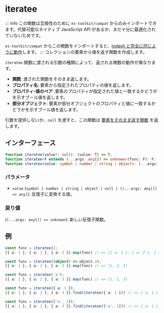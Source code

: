 # iteratee

::: info
この関数は互換性のために `es-toolkit/compat` からのみインポートできます。代替可能なネイティブ JavaScript API があるか、まだ十分に最適化されていないためです。

`es-toolkit/compat` からこの関数をインポートすると、[lodash と完全に同じように動作](../../../compatibility.md)します。
:::
コレクションの要素から値を返す関数を作成します。

`iteratee` 関数に渡される引数の種類によって、返される関数の動作が異なります。

- **関数**: 渡された関数をそのまま返します。
- **プロパティ名**: 要素から指定されたプロパティの値を返します。
- **プロパティ-値のペア**: 要素のプロパティが指定された値と一致するかどうかを示すブール値を返します。
- **部分オブジェクト**: 要素が部分オブジェクトのプロパティと値に一致するかどうかを示すブール値を返します。

引数を提供しないか、`null` を渡すと、この関数は [要素をそのまま返す関数](../../function/identity.md) を返します。

## インターフェース

```typescript
function iteratee(value?: null): (value: T) => T;
function iteratee<F extends (...args: any[]) => unknown>(func: F): F;
function iteratee(value: symbol | number | string | object): (...args: any[]) => any;
```

### パラメータ

- `value` (`symbol | number | string | object | null | ((...args: any[]) => any)`): 反復子に変換する値。

### 戻り値

(`(...args: any[]) => unknown`): 新しい反復子関数。

## 例

```typescript
const func = iteratee();
[{ a: 1 }, { a: 2 }, { a: 3 }].map(func) // => [{ a: 1 }, { a: 2 }, { a: 3 }]

const func = iteratee((object) => object.a);
[{ a: 1 }, { a: 2 }, { a: 3 }].map(func) // => [1, 2, 3]

const func = iteratee('a');
[{ a: 1 }, { a: 2 }, { a: 3 }].map(func) // => [1, 2, 3]

const func = iteratee({ a: 1 });
[{ a: 1 }, { a: 2 }, { a: 3 }].find(iteratee({ a: 1 })) // => { a: 1 }

const func = iteratee(['a', 1]);
[{ a: 1 }, { a: 2 }, { a: 3 }].find(iteratee(['a', 1])) // => { a: 1 }
```
